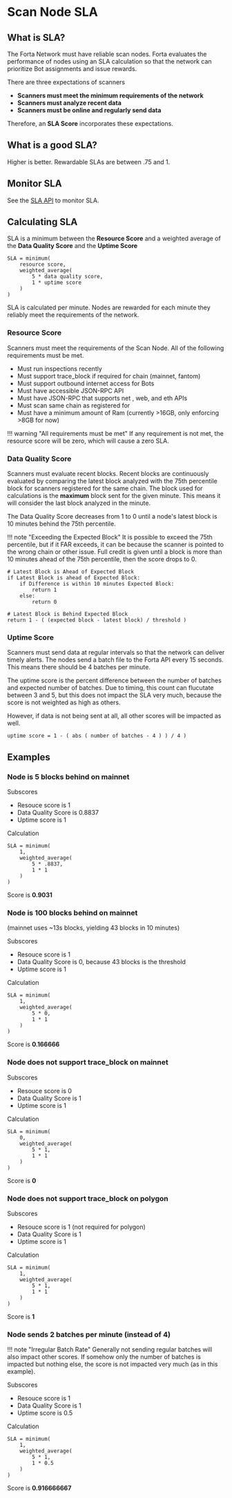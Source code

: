 # Scan Node SLA

## What is SLA?

The Forta Network must have reliable scan nodes.  Forta evaluates the performance of nodes using an SLA calculation so that the network can prioritize Bot assignments and issue rewards.  

There are three expectations of scanners

- **Scanners must meet the minimum requirements of the network**
- **Scanners must analyze recent data**
- **Scanners must be online and regularly send data**

Therefore, an **SLA Score** incorporates these expectations.

## What is a good SLA?

Higher is better.  Rewardable SLAs are between .75 and 1. 

## Monitor SLA

See the [SLA API](sla-api.md) to monitor SLA.

## Calculating SLA

SLA is a minimum between the **Resource Score** and a weighted average of the **Data Quality Score** and the **Uptime Score**

```
SLA = minimum( 
    resource score, 
    weighted_average( 
        5 * data quality score,
        1 * uptime score
    ) 
)
```

SLA is calculated per minute.  Nodes are rewarded for each minute they reliably meet the requirements of the network.

### Resource Score

Scanners must meet the requirements of the Scan Node.  All of the following requirements must be met. 

- Must run inspections recently
- Must support trace_block if required for chain (mainnet, fantom)
- Must support outbound internet access for Bots
- Must have accessible JSON-RPC API
- Must have JSON-RPC that supports net , web, and eth APIs
- Must scan same chain as registered for
- Must have a minimum amount of Ram (currently >16GB, only enforcing >8GB for now)

!!! warning "All requirements must be met"
    If any requirement is not met, the resource score will be zero, which will cause a zero SLA.

### Data Quality Score

Scanners must evaluate recent blocks.  Recent blocks are continuously evaluated by comparing the latest block analyzed with the 75th percentile block for scanners registered for the same chain.  The block used for calculations is the **maximum** block sent for the given minute.  This means it will consider the last block analyzed in the minute. 

The Data Quality Score decreases from 1 to 0 until a node's latest block is 10 minutes behind the 75th percentile.

!!! note "Exceeding the Expected Block"
    It is possible to exceed the 75th percentile, but if it FAR exceeds, it can be because the scanner is pointed to the wrong chain or other issue.  Full credit is given until a block is more than 10 minutes ahead of the 75th percentile, then the score drops to 0.

```
# Latest Block is Ahead of Expected Block
if Latest Block is ahead of Expected Block:
    if Difference is within 10 minutes Expected Block:
        return 1
    else:
        return 0

# Latest Block is Behind Expected Block
return 1 - ( (expected block - latest block) / threshold )
```

### Uptime Score

Scanners must send data at regular intervals so that the network can deliver timely alerts.  The nodes send a batch file to the Forta API every 15 seconds.  This means there should be 4 batches per minute. 

The uptime score is the percent difference between the number of batches and expected number of batches.  Due to timing, this count can flucutate between 3 and 5, but this does not impact the SLA very much, because the score is not weighted as high as others.  

However, if data is not being sent at all, all other scores will be impacted as well.  

```
uptime score = 1 - ( abs ( number of batches - 4 ) ) / 4 )
```

## Examples

### Node is 5 blocks behind on mainnet

Subscores

- Resouce score is 1
- Data Quality Score is 0.8837
- Uptime score is 1

Calculation 
```
SLA = minimum( 
    1, 
    weighted_average( 
        5 * .8837,
        1 * 1
    ) 
)
```

Score is **0.9031**

### Node is 100 blocks behind on mainnet

(mainnet uses ~13s blocks, yielding 43 blocks in 10 minutes)

Subscores

- Resouce score is 1
- Data Quality Score is 0, because 43 blocks is the threshold
- Uptime score is 1

Calculation 
```
SLA = minimum( 
    1, 
    weighted_average( 
        5 * 0,
        1 * 1
    ) 
)
```

Score is **0.166666**

### Node does not support trace_block on mainnet

Subscores

- Resouce score is 0
- Data Quality Score is 1
- Uptime score is 1

Calculation 
```
SLA = minimum( 
    0, 
    weighted_average( 
        5 * 1,
        1 * 1
    ) 
)
```

Score is **0**

### Node does not support trace_block on polygon

Subscores

- Resouce score is 1  (not required for polygon)
- Data Quality Score is 1
- Uptime score is 1

Calculation 
```
SLA = minimum( 
    1, 
    weighted_average( 
        5 * 1,
        1 * 1
    ) 
)
```

Score is **1**

### Node sends 2 batches per minute (instead of 4)

!!! note "Irregular Batch Rate"
    Generally not sending regular batches will also impact other scores.  If somehow only the number of batches is impacted but nothing else, the score is not impacted very much (as in this example).

Subscores

- Resouce score is 1
- Data Quality Score is 1 
- Uptime score is 0.5

Calculation 
```
SLA = minimum( 
    1, 
    weighted_average( 
        5 * 1,
        1 * 0.5
    ) 
)
```

Score is **0.916666667**